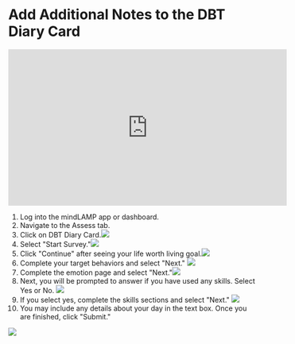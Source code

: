 # Add Additional Notes to the DBT Diary Card

<iframe width="560" height="315" src="https://www.youtube.com/embed/8z7M6MdVzeg" title="YouTube video player" frameborder="0" allow="accelerometer; autoplay; clipboard-write; encrypted-media; gyroscope; picture-in-picture" allowfullscreen></iframe>


1. Log into the mindLAMP app or dashboard.
2. Navigate to the Assess tab.
3. Click on DBT Diary Card.![](../assets/feed.jpg)
4. Select "Start Survey."![](../assets/dbt_start.jpg)
5. Click "Continue" after seeing your life worth living goal.![](../assets/life_worth_living.jpg)
6. Complete your target behaviors and select "Next." ![](../assets/target.jpg)
7. Complete the emotion page and select "Next."![](../assets/emotions.jpg)
8. Next, you will be prompted to answer if you have used any skills. Select Yes or No. ![](../assets/skills.jpg)
9. If you select yes, complete the skills sections and select "Next." ![](../assets/skills4.jpg)
10. You may include any details about your day in the text box. Once you are finished, click "Submit."

![](../assets/skills5.jpg)
